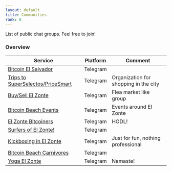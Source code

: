```yaml
---
layout: default
title: Communities
rank: 8
---
```

List of public chat groups. Feel free to join!

### Overview

| Service | Platform | Comment |
| --- | --- | --- |
| [Bitcoin El Salvador](https://t.me/BitcoinElSalvadorEN) | Telegram | |
| [Trips to SuperSelectos/PriceSmart](https://t.me/TripsToSuperSelectos_PriceSmart) | Telegram | Organization for shopping in the city |
| [Buy/Sell El Zonte](https://t.me/sellzonte) | Telegram | Flea market like group |
| [Bitcoin Beach Events](https://t.me/bbevents) | Telegram | Events around El Zonte |
| [El Zonte Bitcoiners](https://t.me/ezbitcoiners) | Telegram | HODL! |
| [Surfers of El Zonte!](https://t.me/ezsurfers) | Telegram | |
| [Kickboxing in El Zonte](https://t.me/ezkickboxing) | Telegram | Just for fun, nothing professional |
| [Bitcoin Beach Carnivores](https://t.me/bbcarnivores) | Telegram | |
| [Yoga El Zonte](https://t.me/ezyoga) | Telegram | Namaste! |
